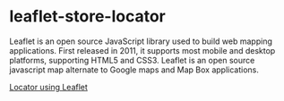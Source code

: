 # leaflet-store-locator

Leaflet is an open source JavaScript library used to build web mapping applications. First released in 2011, it supports most mobile and desktop platforms, supporting HTML5 and CSS3.
Leaflet is an open source javascript map alternate to Google maps and Map Box applications.


[Locator using Leaflet](https://github.com/Shashank-Paliwal/LeafLet-Project/main/blog/locator.gif)
